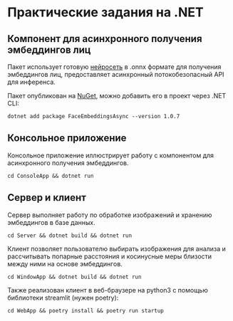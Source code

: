 # Практические задания на .NET

## Компонент для асинхронного получения эмбеддингов лиц

Пакет использует готовую [нейросеть](https://github.com/onnx/models/blob/main/vision/body_analysis/arcface/model/arcfaceresnet100-8.onnx) в .onnx формате для получения эмбеддингов лиц, предоставляет асинхронный потокобезопасный API для инференса.

Пакет опубликован на [NuGet](https://www.nuget.org/packages/FaceEmbeddingsAsync/#versions-body-tab), можно добавить его в проект через .NET CLI:
```
dotnet add package FaceEmbeddingsAsync --version 1.0.7
```


## Консольное приложение
Консольное приложение иллюстрирует работу с компонентом для асинхронного получения эмбеддингов.
```
cd ConsoleApp && dotnet run
```

## Сервер и клиент
Сервер выполняет работу по обработке изображений и хранению эмбеддингов в базе данных.
```
cd Server && dotnet build && dotnet run
```

Клиент позволяет пользователю выбирать изображения для анализа и рассчитывать попарные расстояния и косинусные меры близости между ними на основе эмбеддингов.
```
cd WindowApp && dotnet build && dotnet run
```

Также реализован клиент в веб-браузере на python3 с помощью библиотеки streamlit (нужен poetry):
```
cd WebApp && poetry install && poetry run startup
```
